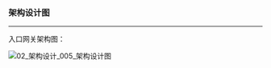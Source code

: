 ### 架构设计图

------

入口网关架构图：

![02_架构设计_005_架构设计图](E:\005_课程视频录制\ruyuan-note\00_资料\02_架构设计_005_架构设计图.png)

